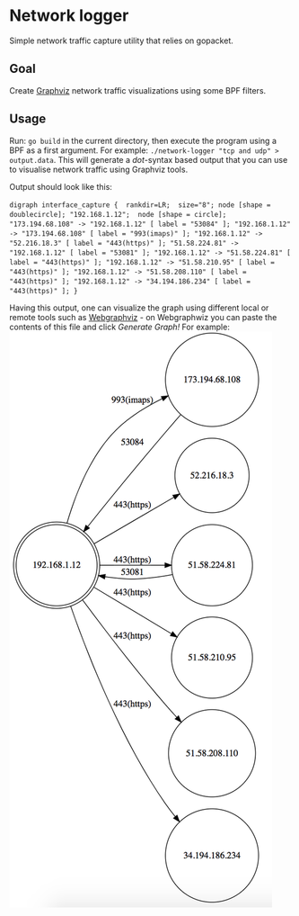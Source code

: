# Network logger
Simple network traffic capture utility that relies on gopacket.

## Goal
Create [Graphviz](http://www.graphviz.org "Graphviz") network traffic visualizations using some BPF filters. 

## Usage
Run: `go build` in the current directory, then execute the program using a BPF as a first argument. 
For example: `./network-logger "tcp and udp" > output.data`. 
This will generate a *dot*-syntax based output that you can use to visualise network traffic using Graphviz tools.

Output should look like this:

`digraph interface_capture { 
 	 rankdir=LR; 
 	 size="8";
 	 node [shape = doublecircle]; "192.168.1.12"; 
 	 node [shape = circle]; 
 	 "173.194.68.108" -> "192.168.1.12" [ label = "53084" ];
 	 "192.168.1.12" -> "173.194.68.108" [ label = "993(imaps)" ];
 	 "192.168.1.12" -> "52.216.18.3" [ label = "443(https)" ];
 	 "51.58.224.81" -> "192.168.1.12" [ label = "53081" ];
 	 "192.168.1.12" -> "51.58.224.81" [ label = "443(https)" ];
 	 "192.168.1.12" -> "51.58.210.95" [ label = "443(https)" ];
 	 "192.168.1.12" -> "51.58.208.110" [ label = "443(https)" ];
 	 "192.168.1.12" -> "34.194.186.234" [ label = "443(https)" ];
 }
`

Having this output, one can visualize the graph using different local or remote tools such as [Webgraphviz](http://www.webgraphviz.com/ "Webgraphviz") - on Webgraphwiz you can paste the contents of this file and click *Generate Graph!*
For example:
![exported](https://raw.githubusercontent.com/stefanszasz/network-logger/master/network-log-1.png "Exported")
